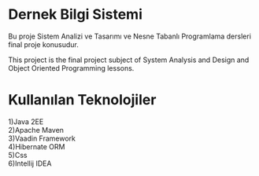 Dernek Bilgi Sistemi
==============

Bu proje Sistem Analizi ve Tasarımı ve Nesne Tabanlı Programlama dersleri final proje konusudur.

This project is the final project subject of System Analysis and Design and Object Oriented Programming lessons.


Kullanılan Teknolojiler
========
1)Java 2EE <br>
2)Apache Maven <br>
3)Vaadin Framework <br>
4)Hibernate ORM <br>
5)Css <br>
6)Intellij IDEA
